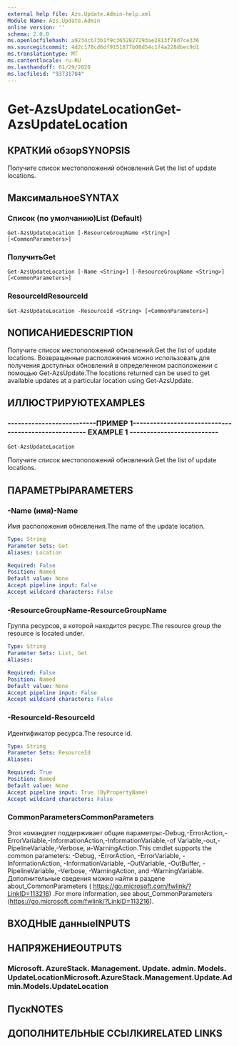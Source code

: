 ```yaml
---
external help file: Azs.Update.Admin-help.xml
Module Name: Azs.Update.Admin
online version: ''
schema: 2.0.0
ms.openlocfilehash: a9234cb73b1f9c3652827293ae2813f78d7ce336
ms.sourcegitcommit: 4d2c178cd6df9151877b08d54c1f4a228dbec9d1
ms.translationtype: MT
ms.contentlocale: ru-RU
ms.lasthandoff: 01/29/2020
ms.locfileid: "93731784"
---
```

# <span data-ttu-id="8b94c-101">Get-AzsUpdateLocation</span><span class="sxs-lookup"><span data-stu-id="8b94c-101">Get-AzsUpdateLocation</span></span>

## <span data-ttu-id="8b94c-102">КРАТКИй обзор</span><span class="sxs-lookup"><span data-stu-id="8b94c-102">SYNOPSIS</span></span>
<span data-ttu-id="8b94c-103">Получите список местоположений обновлений.</span><span class="sxs-lookup"><span data-stu-id="8b94c-103">Get the list of update locations.</span></span>

## <span data-ttu-id="8b94c-104">Максимальное</span><span class="sxs-lookup"><span data-stu-id="8b94c-104">SYNTAX</span></span>

### <span data-ttu-id="8b94c-105">Список (по умолчанию)</span><span class="sxs-lookup"><span data-stu-id="8b94c-105">List (Default)</span></span>
```
Get-AzsUpdateLocation [-ResourceGroupName <String>] [<CommonParameters>]
```

### <span data-ttu-id="8b94c-106">Получить</span><span class="sxs-lookup"><span data-stu-id="8b94c-106">Get</span></span>
```
Get-AzsUpdateLocation [-Name <String>] [-ResourceGroupName <String>] [<CommonParameters>]
```

### <span data-ttu-id="8b94c-107">ResourceId</span><span class="sxs-lookup"><span data-stu-id="8b94c-107">ResourceId</span></span>
```
Get-AzsUpdateLocation -ResourceId <String> [<CommonParameters>]
```

## <span data-ttu-id="8b94c-108">NОПИСАНИЕ</span><span class="sxs-lookup"><span data-stu-id="8b94c-108">DESCRIPTION</span></span>
<span data-ttu-id="8b94c-109">Получите список местоположений обновлений.</span><span class="sxs-lookup"><span data-stu-id="8b94c-109">Get the list of update locations.</span></span> <span data-ttu-id="8b94c-110">Возвращенные расположения можно использовать для получения доступных обновлений в определенном расположении с помощью Get-AzsUpdate.</span><span class="sxs-lookup"><span data-stu-id="8b94c-110">The locations returned can be used to get available updates at a particular location using Get-AzsUpdate.</span></span>

## <span data-ttu-id="8b94c-111">ИЛЛЮСТРИРУЮТ</span><span class="sxs-lookup"><span data-stu-id="8b94c-111">EXAMPLES</span></span>

### <span data-ttu-id="8b94c-112">--------------------------ПРИМЕР 1--------------------------</span><span class="sxs-lookup"><span data-stu-id="8b94c-112">-------------------------- EXAMPLE 1 --------------------------</span></span>
```
Get-AzsUpdateLocation
```

<span data-ttu-id="8b94c-113">Получите список местоположений обновлений.</span><span class="sxs-lookup"><span data-stu-id="8b94c-113">Get the list of update locations.</span></span>

## <span data-ttu-id="8b94c-114">ПАРАМЕТРЫ</span><span class="sxs-lookup"><span data-stu-id="8b94c-114">PARAMETERS</span></span>

### <span data-ttu-id="8b94c-115">-Name (имя)</span><span class="sxs-lookup"><span data-stu-id="8b94c-115">-Name</span></span>
<span data-ttu-id="8b94c-116">Имя расположения обновления.</span><span class="sxs-lookup"><span data-stu-id="8b94c-116">The name of the update location.</span></span>

```yaml
Type: String
Parameter Sets: Get
Aliases: Location

Required: False
Position: Named
Default value: None
Accept pipeline input: False
Accept wildcard characters: False
```

### <span data-ttu-id="8b94c-117">-ResourceGroupName</span><span class="sxs-lookup"><span data-stu-id="8b94c-117">-ResourceGroupName</span></span>
<span data-ttu-id="8b94c-118">Группа ресурсов, в которой находится ресурс.</span><span class="sxs-lookup"><span data-stu-id="8b94c-118">The resource group the resource is located under.</span></span>

```yaml
Type: String
Parameter Sets: List, Get
Aliases: 

Required: False
Position: Named
Default value: None
Accept pipeline input: False
Accept wildcard characters: False
```

### <span data-ttu-id="8b94c-119">-ResourceId</span><span class="sxs-lookup"><span data-stu-id="8b94c-119">-ResourceId</span></span>
<span data-ttu-id="8b94c-120">Идентификатор ресурса.</span><span class="sxs-lookup"><span data-stu-id="8b94c-120">The resource id.</span></span>

```yaml
Type: String
Parameter Sets: ResourceId
Aliases: 

Required: True
Position: Named
Default value: None
Accept pipeline input: True (ByPropertyName)
Accept wildcard characters: False
```

### <span data-ttu-id="8b94c-121">CommonParameters</span><span class="sxs-lookup"><span data-stu-id="8b94c-121">CommonParameters</span></span>
<span data-ttu-id="8b94c-122">Этот командлет поддерживает общие параметры:-Debug,-ErrorAction,-ErrorVariable,-InformationAction,-InformationVariable,-of Variable,-out,-PipelineVariable,-Verbose, и-WarningAction.</span><span class="sxs-lookup"><span data-stu-id="8b94c-122">This cmdlet supports the common parameters: -Debug, -ErrorAction, -ErrorVariable, -InformationAction, -InformationVariable, -OutVariable, -OutBuffer, -PipelineVariable, -Verbose, -WarningAction, and -WarningVariable.</span></span> <span data-ttu-id="8b94c-123">Дополнительные сведения можно найти в разделе about_CommonParameters ( https://go.microsoft.com/fwlink/?LinkID=113216) .</span><span class="sxs-lookup"><span data-stu-id="8b94c-123">For more information, see about_CommonParameters (https://go.microsoft.com/fwlink/?LinkID=113216).</span></span>

## <span data-ttu-id="8b94c-124">ВХОДНЫЕ данные</span><span class="sxs-lookup"><span data-stu-id="8b94c-124">INPUTS</span></span>

## <span data-ttu-id="8b94c-125">НАПРЯЖЕНИЕ</span><span class="sxs-lookup"><span data-stu-id="8b94c-125">OUTPUTS</span></span>

### <span data-ttu-id="8b94c-126">Microsoft. AzureStack. Management. Update. admin. Models. UpdateLocation</span><span class="sxs-lookup"><span data-stu-id="8b94c-126">Microsoft.AzureStack.Management.Update.Admin.Models.UpdateLocation</span></span>

## <span data-ttu-id="8b94c-127">Пуск</span><span class="sxs-lookup"><span data-stu-id="8b94c-127">NOTES</span></span>

## <span data-ttu-id="8b94c-128">ДОПОЛНИТЕЛЬНЫЕ ССЫЛКИ</span><span class="sxs-lookup"><span data-stu-id="8b94c-128">RELATED LINKS</span></span>

